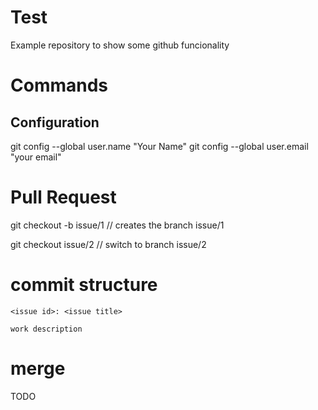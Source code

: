 # Test
Example repository to show some github funcionality

# Commands

## Configuration

git config --global user.name "Your Name"
git config --global user.email "your email"

# Pull Request

git checkout -b issue/1  // creates the branch issue/1

git checkout issue/2  // switch to branch issue/2


# commit structure

```
<issue id>: <issue title>

work description
```

# merge

TODO

